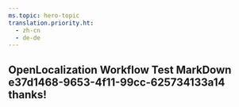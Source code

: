 ```yaml
---
ms.topic: hero-topic
translation.priority.ht: 
  - zh-cn
  - de-de
---
```

## OpenLocalization Workflow Test MarkDown e37d1468-9653-4f11-99cc-625734133a14 thanks!
